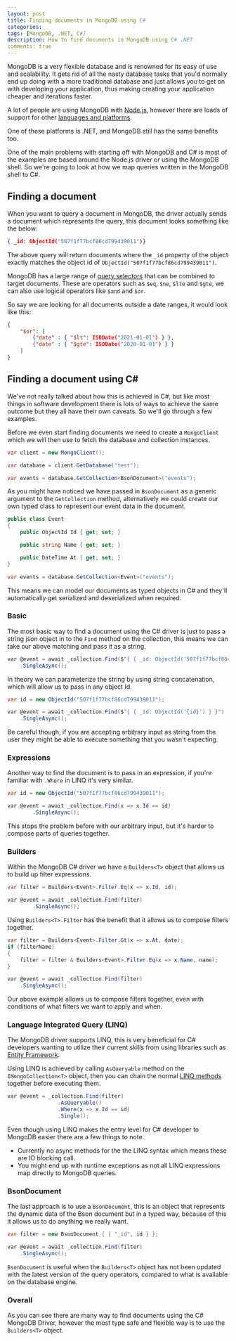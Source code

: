 ```yaml
---
layout: post
title: Finding documents in MongoDB using C#
categories:
tags: [MongoDB, .NET, C#]
description: How to find documents in MongoDB using C# .NET
comments: true
---
```


MongoDB is a very flexible database and is renowned for its easy of use and scalability. It gets rid of all the nasty database tasks that you'd normally end up doing with a more traditional database and just allows you to get on with developing your application, thus making creating your application cheaper and iterations faster.

A lot of people are using MongoDB with [Node.js](https://nodejs.org/en/), however there are loads of support for other [languages and platforms](https://docs.mongodb.com/ecosystem/drivers/).

One of these platforms is .NET, and MongoDB still has the same benefits too.

One of the main problems with starting off with MongoDB and C# is most of the examples are based around the Node.js driver or using the MongoDB shell. So we're going to look at how we map queries written in the MongoDB shell to C#.

## Finding a document

When you want to query a document in MongoDB, the driver actually sends a document which represents the query, this document looks something like the below:

```json
{ _id: ObjectId("507f1f77bcf86cd799439011")}
```

The above query will return documents where the `_id` property of the object exactly matches the object id of `ObjectId("507f1f77bcf86cd799439011")`.

MongoDB has a large range of [query selectors](https://docs.mongodb.com/manual/reference/operator/query/#query-selectors) that can be combined to target documents. These are operators such as `$eq`, `$ne`, `$lte` and `$gte`, we can also use logical operators like `$and` and `$or`.

So say we are looking for all documents outside a date ranges, it would look like this:

```json
{
    "$or": [
        {"date" : { "$lt": ISODate("2021-01-01") } },
        {"date" : { "$gte": ISODate("2020-01-01") } }
    ]
}
```

## Finding a document using C#

We've not really talked about how this is achieved in C#, but like most things in software development there is lots of ways to achieve the same outcome but they all have their own caveats. So we'll go through a few examples.

Before we even start finding documents we need to create a `MongoClient` which we will then use to fetch the database and collection instances.

```csharp
var client = new MongoClient();

var database = client.GetDatabase("test");

var events = database.GetCollection<BsonDocument>("events");
```

As you might have noticed we have passed in `BsonDocument` as a generic argument to the `GetCollection` method, alternatively we could create our own typed class to represent our event data in the document.

```csharp
public class Event
{
    public ObjectId Id { get; set; }

    public string Name { get; set; }

    public DateTime At { get; set; }
}

var events = database.GetCollection<Event>("events");
```

This means we can model our documents as typed objects in C# and they'll automatically get serialized and deserialized when required.

### Basic

The most basic way to find a document using the C# driver is just to pass a string json object in to the `Find` method on the collection, this means we can take our above matching and pass it as a string.

```csharp
var @event = await _collection.Find($"{ { _id: ObjectId('507f1f77bcf86cd799439011') } }")
    .SingleAsync(); 
```

In theory we can parameterize the string by using string concatenation, which will allow us to pass in any object Id.

```csharp
var id = new ObjectId("507f1f77bcf86cd799439011");

var @event = await _collection.Find($"{ { _id: ObjectId('{id}') } }")
    .SingleAsync(); 
```

Be careful though, if you are accepting arbitrary input as string from the user they might be able to execute something that you wasn't expecting.

### Expressions

Another way to find the document is to pass in an expression, if you're familiar with `.Where` in LINQ it's very similar.

```csharp
var id = new ObjectId("507f1f77bcf86cd799439011");

var @event = await _collection.Find(x => x.Id == id)
        .SingleAsync();
```

This stops the problem before with our arbitrary input, but it's harder to compose parts of queries together.

### Builders

Within the MongoDB C# driver we have a `Builders<T>` object that allows us to build up filter expressions.

```csharp
var filter = Builders<Event>.Filter.Eq(x => x.Id, id);

var @event = await _collection.Find(filter)
        .SingleAsync();
```

Using `Builders<T>.Filter` has the benefit that it allows us to compose filters together.

```csharp
var filter = Builders<Event>.Filter.Gt(x => x.At, date);
if (filterName)
{
    filter = filter & Builders<Event>.Filter.Eq(x => x.Name, name);
}

var @event = await _collection.Find(filter)
    .SingleAsync();
```

Our above example allows us to compose filters together, even with conditions of what filters we want to apply and when.

### Language Integrated Query (LINQ)

The MongoDB driver supports LINQ, this is very beneficial for C# developers wanting to utilize their current skills from using libraries such as [Entity Framework](https://docs.microsoft.com/en-us/ef/).

Using LINQ is achieved by calling `AsQueryable` method on the `IMongoCollection<T>` object, then you can chain the normal [LINQ methods](https://docs.microsoft.com/en-us/dotnet/csharp/programming-guide/concepts/linq/) together before executing them.

```csharp
var @event = _collection.Find(filter)
                .AsQueryable()
                .Where(x => x.Id == id)
                .Single();
```

Even though using LINQ makes the entry level for C# developer to MongoDB easier there are a few things to note.
- Currently no async methods for the the LINQ syntax which means these are IO blocking call.
- You might end up with runtime exceptions as not all LINQ expressions map directly to MongoDB queries.

### BsonDocument

The last approach is to use a `BsonDocument`, this is an object that represents the dynamic data of the Bson document but in a typed way, because of this it allows us to do anything we really want.

```csharp
var filter = new BsonDocument { { "_id", id } };

var @event = await _collection.Find(filter)
    .SingleAsync();
```

`BsonDocument` is useful when the `Builders<T>` object has not been updated with the latest version of the query operators, compared to what is available on the database engine.

### Overall

As you can see there are many way to find documents using the C# MongoDB Driver, however the most type safe and flexible way is to use the `Builders<T>` object.

